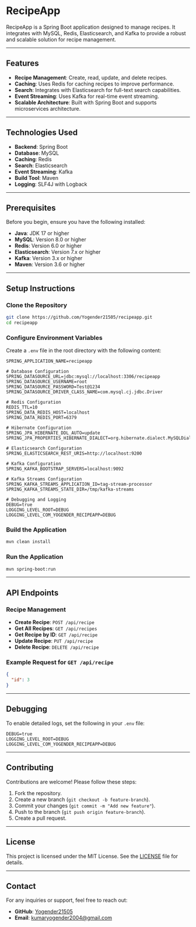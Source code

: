 # RecipeApp

RecipeApp is a Spring Boot application designed to manage recipes. It integrates with MySQL, Redis, Elasticsearch, and Kafka to provide a robust and scalable solution for recipe management.

---

## Features

- **Recipe Management**: Create, read, update, and delete recipes.
- **Caching**: Uses Redis for caching recipes to improve performance.
- **Search**: Integrates with Elasticsearch for full-text search capabilities.
- **Event Streaming**: Uses Kafka for real-time event streaming.
- **Scalable Architecture**: Built with Spring Boot and supports microservices architecture.

---

## Technologies Used

- **Backend**: Spring Boot
- **Database**: MySQL
- **Caching**: Redis
- **Search**: Elasticsearch
- **Event Streaming**: Kafka
- **Build Tool**: Maven
- **Logging**: SLF4J with Logback

---

## Prerequisites

Before you begin, ensure you have the following installed:

- **Java**: JDK 17 or higher
- **MySQL**: Version 8.0 or higher
- **Redis**: Version 6.0 or higher
- **Elasticsearch**: Version 7.x or higher
- **Kafka**: Version 3.x or higher
- **Maven**: Version 3.6 or higher

---

## Setup Instructions

### Clone the Repository
```bash
git clone https://github.com/Yogender21505/recipeapp.git
cd recipeapp
```

### Configure Environment Variables
Create a `.env` file in the root directory with the following content:

```properties
SPRING_APPLICATION_NAME=recipeapp

# Database Configuration
SPRING_DATASOURCE_URL=jdbc:mysql://localhost:3306/recipeapp
SPRING_DATASOURCE_USERNAME=root
SPRING_DATASOURCE_PASSWORD=Test@1234
SPRING_DATASOURCE_DRIVER_CLASS_NAME=com.mysql.cj.jdbc.Driver

# Redis Configuration
REDIS_TTL=10
SPRING_DATA_REDIS_HOST=localhost
SPRING_DATA_REDIS_PORT=6379

# Hibernate Configuration
SPRING_JPA_HIBERNATE_DDL_AUTO=update
SPRING_JPA_PROPERTIES_HIBERNATE_DIALECT=org.hibernate.dialect.MySQLDialect

# Elasticsearch Configuration
SPRING_ELASTICSEARCH_REST_URIS=http://localhost:9200

# Kafka Configuration
SPRING_KAFKA_BOOTSTRAP_SERVERS=localhost:9092

# Kafka Streams Configuration
SPRING_KAFKA_STREAMS_APPLICATION_ID=tag-stream-processor
SPRING_KAFKA_STREAMS_STATE_DIR=/tmp/kafka-streams

# Debugging and Logging
DEBUG=true
LOGGING_LEVEL_ROOT=DEBUG
LOGGING_LEVEL_COM_YOGENDER_RECIPEAPP=DEBUG
```

### Build the Application
```bash
mvn clean install
```

### Run the Application
```bash
mvn spring-boot:run
```

---

## API Endpoints

### Recipe Management
- **Create Recipe**: `POST /api/recipe`
- **Get All Recipes**: `GET /api/recipes`
- **Get Recipe by ID**: `GET /api/recipe`
- **Update Recipe**: `PUT /api/recipe`
- **Delete Recipe**: `DELETE /api/recipe`

### Example Request for `GET /api/recipe`
```json
{
  "id": 3
}
```

---

## Debugging

To enable detailed logs, set the following in your `.env` file:
```properties
DEBUG=true
LOGGING_LEVEL_ROOT=DEBUG
LOGGING_LEVEL_COM_YOGENDER_RECIPEAPP=DEBUG
```

---

## Contributing

Contributions are welcome! Please follow these steps:

1. Fork the repository.
2. Create a new branch (`git checkout -b feature-branch`).
3. Commit your changes (`git commit -m "Add new feature"`).
4. Push to the branch (`git push origin feature-branch`).
5. Create a pull request.

---

## License

This project is licensed under the MIT License. See the [LICENSE](LICENSE) file for details.

---

## Contact

For any inquiries or support, feel free to reach out:

- **GitHub**: [Yogender21505](https://github.com/Yogender21505)
- **Email**: kumaryogender2004@gmail.com
